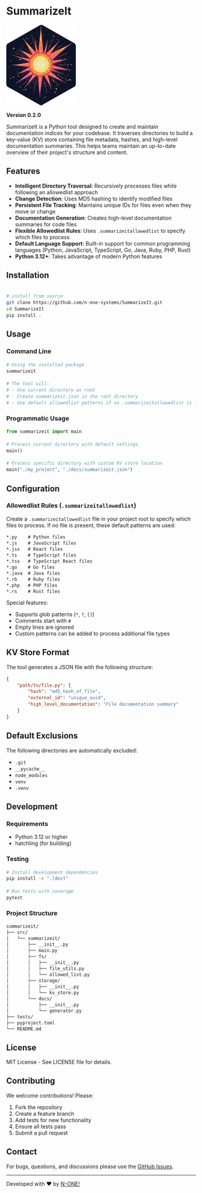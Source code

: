 # SummarizeIt

![SummarizeIt Logo](https://github.com/n-one-systems/SummarizeIt/blob/5783238ba2f0826753d62317f6389e4117297445/assets/logo_small.png)

**Version 0.2.0**

SummarizeIt is a Python tool designed to create and maintain documentation indices for your codebase. It traverses directories to build a key-value (KV) store containing file metadata, hashes, and high-level documentation summaries. This helps teams maintain an up-to-date overview of their project's structure and content.

## Features

- **Intelligent Directory Traversal**: Recursively processes files while following an allowedlist approach
- **Change Detection**: Uses MD5 hashing to identify modified files
- **Persistent File Tracking**: Maintains unique IDs for files even when they move or change
- **Documentation Generation**: Creates high-level documentation summaries for code files
- **Flexible Allowedlist Rules**: Uses `.summarizeitallowedlist` to specify which files to process
- **Default Language Support**: Built-in support for common programming languages (Python, JavaScript, TypeScript, Go, Java, Ruby, PHP, Rust)
- **Python 3.12+**: Takes advantage of modern Python features

## Installation

```bash

# install from source
git clone https://github.com/n-one-systems/SummarizeIt.git
cd SummarizeIt
pip install .
```

## Usage

### Command Line

```bash
# Using the installed package
summarizeit

# The tool will:
# - Use current directory as root
# - Create summarizeit.json in the root directory
# - Use default allowedlist patterns if no .summarizeitallowedlist is found
```

### Programmatic Usage

```python
from summarizeit import main

# Process current directory with default settings
main()

# Process specific directory with custom KV store location
main("./my_project", "./docs/summarizeit.json")
```

## Configuration

### Allowedlist Rules (`.summarizeitallowedlist`)

Create a `.summarizeitallowedlist` file in your project root to specify which files to process. If no file is present, these default patterns are used:

```
*.py    # Python files
*.js    # JavaScript files
*.jsx   # React files
*.ts    # TypeScript files
*.tsx   # TypeScript React files
*.go    # Go files
*.java  # Java files
*.rb    # Ruby files
*.php   # PHP files
*.rs    # Rust files
```

Special features:
- Supports glob patterns (`*`, `?`, `[]`)
- Comments start with `#`
- Empty lines are ignored
- Custom patterns can be added to process additional file types

## KV Store Format

The tool generates a JSON file with the following structure:

```json
{
    "path/to/file.py": {
        "hash": "md5_hash_of_file",
        "external_id": "unique_uuid",
        "high_level_documentation": "File documentation summary"
    }
}
```

## Default Exclusions

The following directories are automatically excluded:
- `.git`
- `__pycache__`
- `node_modules`
- `venv`
- `.venv`

## Development

### Requirements
- Python 3.12 or higher
- hatchling (for building)

### Testing

```bash
# Install development dependencies
pip install -e ".[dev]"

# Run tests with coverage
pytest
```

### Project Structure

```
summarizeit/
├── src/
│   └── summarizeit/
│       ├── __init__.py
│       ├── main.py
│       ├── fs/
│       │   ├── __init__.py
│       │   ├── file_utils.py
│       │   └── allowed_list.py
│       ├── storage/
│       │   ├── __init__.py
│       │   └── kv_store.py
│       └── docs/
│           ├── __init__.py
│           └── generator.py
├── tests/
├── pyproject.toml
└── README.md
```

## License

MIT License - See LICENSE file for details.

## Contributing

We welcome contributions! Please:
1. Fork the repository
2. Create a feature branch
3. Add tests for new functionality
4. Ensure all tests pass
5. Submit a pull request

## Contact

For bugs, questions, and discussions please use the [GitHub Issues](https://github.com/n-one-systems/SummarizeIt/issues).

---
Developed with ♥ by [N-ONE!](https://github.com/n-one-systems)
